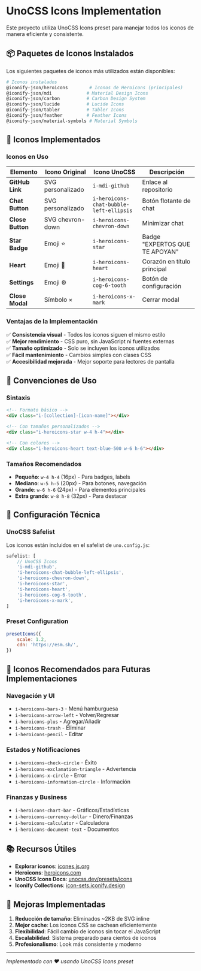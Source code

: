 # UnoCSS Icons Implementation

Este proyecto utiliza UnoCSS Icons preset para manejar todos los iconos de manera eficiente y consistente.

## 📦 Paquetes de Iconos Instalados

Los siguientes paquetes de iconos más utilizados están disponibles:

```bash
# Iconos instalados
@iconify-json/heroicons        # Iconos de Heroicons (principales)
@iconify-json/mdi             # Material Design Icons
@iconify-json/carbon          # Carbon Design System
@iconify-json/lucide          # Lucide Icons
@iconify-json/tabler          # Tabler Icons
@iconify-json/feather         # Feather Icons
@iconify-json/material-symbols # Material Symbols
```

## 🎯 Iconos Implementados

### Iconos en Uso

| Elemento | Icono Original | Icono UnoCSS | Descripción |
|----------|---------------|--------------|-------------|
| **GitHub Link** | SVG personalizado | `i-mdi-github` | Enlace al repositorio |
| **Chat Button** | SVG personalizado | `i-heroicons-chat-bubble-left-ellipsis` | Botón flotante de chat |
| **Close Button** | SVG chevron-down | `i-heroicons-chevron-down` | Minimizar chat |
| **Star Badge** | Emoji ⭐ | `i-heroicons-star` | Badge "EXPERTOS QUE TE APOYAN" |
| **Heart** | Emoji 💙 | `i-heroicons-heart` | Corazón en título principal |
| **Settings** | Emoji ⚙️ | `i-heroicons-cog-6-tooth` | Botón de configuración |
| **Close Modal** | Símbolo &times; | `i-heroicons-x-mark` | Cerrar modal |

### Ventajas de la Implementación

✅ **Consistencia visual** - Todos los iconos siguen el mismo estilo  
✅ **Mejor rendimiento** - CSS puro, sin JavaScript ni fuentes externas  
✅ **Tamaño optimizado** - Solo se incluyen los iconos utilizados  
✅ **Fácil mantenimiento** - Cambios simples con clases CSS  
✅ **Accesibilidad mejorada** - Mejor soporte para lectores de pantalla  

## 📝 Convenciones de Uso

### Sintaxis
```html
<!-- Formato básico -->
<div class="i-[collection]-[icon-name]"></div>

<!-- Con tamaños personalizados -->
<div class="i-heroicons-star w-4 h-4"></div>

<!-- Con colores -->
<div class="i-heroicons-heart text-blue-500 w-6 h-6"></div>
```

### Tamaños Recomendados
- **Pequeño**: `w-4 h-4` (16px) - Para badges, labels
- **Mediano**: `w-5 h-5` (20px) - Para botones, navegación  
- **Grande**: `w-6 h-6` (24px) - Para elementos principales
- **Extra grande**: `w-8 h-8` (32px) - Para destacar

## 🔧 Configuración Técnica

### UnoCSS Safelist
Los iconos están incluidos en el safelist de `uno.config.js`:

```javascript
safelist: [
    // UnoCSS Icons
    'i-mdi-github',
    'i-heroicons-chat-bubble-left-ellipsis',
    'i-heroicons-chevron-down',
    'i-heroicons-star',
    'i-heroicons-heart',
    'i-heroicons-cog-6-tooth',
    'i-heroicons-x-mark',
]
```

### Preset Configuration
```javascript
presetIcons({
    scale: 1.2,
    cdn: 'https://esm.sh/',
})
```

## 🌟 Iconos Recomendados para Futuras Implementaciones

### Navegación y UI
- `i-heroicons-bars-3` - Menú hamburguesa
- `i-heroicons-arrow-left` - Volver/Regresar
- `i-heroicons-plus` - Agregar/Añadir
- `i-heroicons-trash` - Eliminar
- `i-heroicons-pencil` - Editar

### Estados y Notificaciones
- `i-heroicons-check-circle` - Éxito
- `i-heroicons-exclamation-triangle` - Advertencia
- `i-heroicons-x-circle` - Error
- `i-heroicons-information-circle` - Información

### Finanzas y Business
- `i-heroicons-chart-bar` - Gráficos/Estadísticas
- `i-heroicons-currency-dollar` - Dinero/Finanzas
- `i-heroicons-calculator` - Calculadora
- `i-heroicons-document-text` - Documentos

## 📚 Recursos Útiles

- **Explorar iconos**: [icones.js.org](https://icones.js.org/)
- **Heroicons**: [heroicons.com](https://heroicons.com/)
- **UnoCSS Icons Docs**: [unocss.dev/presets/icons](https://unocss.dev/presets/icons)
- **Iconify Collections**: [icon-sets.iconify.design](https://icon-sets.iconify.design/)

## 🚀 Mejoras Implementadas

1. **Reducción de tamaño**: Eliminados ~2KB de SVG inline
2. **Mejor cache**: Los iconos CSS se cachean eficientemente
3. **Flexibilidad**: Fácil cambio de iconos sin tocar el JavaScript
4. **Escalabilidad**: Sistema preparado para cientos de iconos
5. **Profesionalismo**: Look más consistente y moderno

---

*Implementado con ❤️ usando UnoCSS Icons preset*
